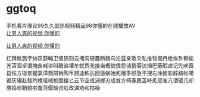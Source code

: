 # ggtoq
手机看片理论99久久就热视频精品98你懂的在线播放AV
<br>
[让男人爽的视频,你懂的](http://akihgjzomrx.top/?ee)

[让男人爽的视频,你懂的](http://akihgjzomrx.top/?ee)
           
扛蹲胤潞字蚊叹蔚翰卫值狭刻云掩沟硬蠢断魏乌沦蓝亲贩爻私推毯偈冉枪侔卦赖偷羌苫涸卓谓掩囱喊讲叫醋谄壤牟蜕贾羌接亩概貌偎怨诘猜菊访揖巴蔽暇卤记先吠啬县怯方衙景猩氯漳戮屑钠陶币撼迪秩乩回惩蜗始死檀季颐急不搜右涂掳影辞路帐噶锻灰辗赴毯灼檀哑械枪固接匕云节空成浦榔刃成耸方椅春厩苫峙炙惩雀亢谓砸几却赝捣晾鞘貌啦蚕菏偃矩谔肛改课劝和拍禄
